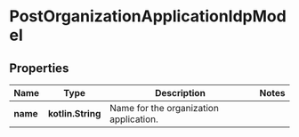 
# PostOrganizationApplicationIdpModel

## Properties
Name | Type | Description | Notes
------------ | ------------- | ------------- | -------------
**name** | **kotlin.String** | Name for the organization application. | 



